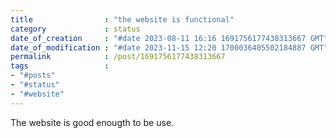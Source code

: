 ```yaml
---
title                : "the website is functional"
category             : status
date_of_creation     : "#date 2023-08-11 16:16 1691756177438313667 GMT"
date_of_modification : "#date 2023-11-15 12:20 1700036405502184887 GMT"
permalink            : /post/1691756177438313667
tags                 : 
- "#posts"
- "#status"
- "#website"
---
```


The website is good enougth to be use.